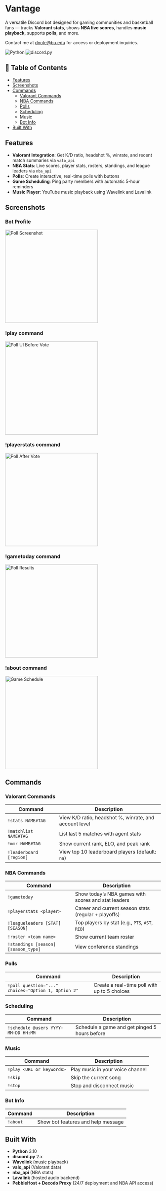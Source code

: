 # Vantage

A versatile Discord bot designed for gaming communities and basketball fans — tracks **Valorant stats**, shows **NBA live scores**, handles **music playback**, supports **polls**, and more.

Contact me at dnote@bu.edu for access or deployment inquiries.

![Python](https://img.shields.io/badge/Python-3.10-blue)
![discord.py](https://img.shields.io/badge/discord.py-2.x-blue)


## 📑 Table of Contents

- [Features](#features)
- [Screenshots](#screenshots)
- [Commands](#commands)
  - [Valorant Commands](#valorant-commands)
  - [NBA Commands](#nba-commands)
  - [Polls](#polls)
  - [Scheduling](#scheduling)
  - [Music](#music)
  - [Bot Info](#bot-info)
- [Built With](#built-with)

## Features

- **Valorant Integration**: Get K/D ratio, headshot %, winrate, and recent match summaries via `valo_api`
- **NBA Stats**: Live scores, player stats, rosters, standings, and league leaders via `nba_api`
- **Polls**: Create interactive, real-time polls with buttons
- **Game Scheduling**: Ping party members with automatic 5-hour reminders
- **Music Player**: YouTube music playback using Wavelink and Lavalink



## Screenshots

### Bot Profile  
<img src="Screenshot_20250605_012010_Discord.jpg" alt="Poll Screenshot" width="300"/>

### !play command  
<img src="Screenshot_20250605_012109_Discord.jpg" alt="Poll UI Before Vote" width="300"/>

### !playerstats command  
<img src="Screenshot_20250605_012117_Discord.jpg" alt="Poll After Vote" width="300"/>

### !gametoday command  
<img src="Screenshot_20250605_012122_Discord.jpg" alt="Poll Results" width="300"/>

### !about command  
<img src="Screenshot_20250605_012141_Discord.jpg" alt="Game Schedule" width="300"/>



## Commands

### Valorant Commands
| Command | Description |
|--------|-------------|
| `!stats NAME#TAG` | View K/D ratio, headshot %, winrate, and account level |
| `!matchlist NAME#TAG` | List last 5 matches with agent stats |
| `!mmr NAME#TAG` | Show current rank, ELO, and peak rank |
| `!leaderboard [region]` | View top 10 leaderboard players (default: `na`) |

### NBA Commands
| Command | Description |
|---------|-------------|
| `!gametoday` | Show today’s NBA games with scores and stat leaders |
| `!playerstats <player>` | Career and current season stats (regular + playoffs) |
| `!leagueleaders [STAT] [SEASON]` | Top players by stat (e.g., `PTS`, `AST`, `REB`) |
| `!roster <team name>` | Show current team roster |
| `!standings [season] [season_type]` | View conference standings |

### Polls
| Command | Description |
|---------|-------------|
| `!poll question="..." choices="Option 1, Option 2"` | Create a real-time poll with up to 5 choices |

### Scheduling
| Command | Description |
|---------|-------------|
| `!schedule @users YYYY-MM-DD HH:MM` | Schedule a game and get pinged 5 hours before |

### Music
| Command | Description |
|---------|-------------|
| `!play <URL or keywords>` | Play music in your voice channel |
| `!skip` | Skip the current song |
| `!stop` | Stop and disconnect music |

### Bot Info
| Command | Description |
|---------|-------------|
| `!about` | Show bot features and help message |



## Built With
- **Python** 3.10
- **discord.py** 2.x
- **Wavelink** (music playback)
- **valo_api** (Valorant data)
- **nba_api** (NBA stats)
- **Lavalink** (hosted audio backend)
- **PebbleHost + Decodo Proxy** (24/7 deployment and NBA API access)
